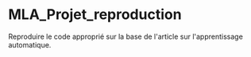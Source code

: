 # MLA_Projet_reproduction
 Reproduire le code approprié sur la base de l'article sur l'apprentissage automatique.
